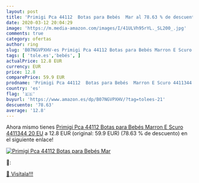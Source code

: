 ```yaml
---
layout: post
title: 'Primigi Pca 44112  Botas para Bebés  Mar al 78.63 % de descuento'
date: 2020-03-12 20:04:29
image: 'https://m.media-amazon.com/images/I/41ULVh95rYL._SL200_.jpg'
comments: true
category: ofertas
author: ring
slug: 'B07NGVPXHV-es Primigi Pca 44112 Botas para Bebés Marron E Scuro 4411344...'
tags: [ 'tole.es','bebés', ]
actualPrice: 12.8 EUR
currency: EUR
price: 12.8
comparePrice: 59.9 EUR
prodname: 'Primigi Pca 44112  Botas para Bebés  Marron E Scuro 4411344  20 EU'
country: 'es'
flag: '🇪🇸'
buyurl: 'https://www.amazon.es/dp/B07NGVPXHV/?tag=tolees-21'
descuento: '78.63'
average: '12.8'
---
```


Ahora mismo tienes [Primigi Pca 44112  Botas para Bebés  Marron E Scuro 4411344  20 EU](https://www.amazon.es/dp/B07NGVPXHV/?tag=tolees-21) a 12.8 EUR (original: 59.9 EUR) (78.63 %  de descuento) en el siguiente enlace!

[![Primigi Pca 44112  Botas para Bebés  Mar](https://m.media-amazon.com/images/I/41ULVh95rYL._SL200_.jpg)](https://www.amazon.es/dp/B07NGVPXHV/?tag=tolees-21)

🔎:


[🛒 Visítala!!!](https://www.amazon.es/dp/B07NGVPXHV/?tag=tolees-21)
